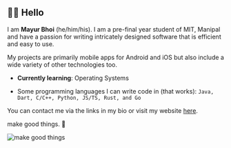 ## 👋🏼 Hello

I am **Mayur Bhoi** (he/him/his). I am a pre-final year student of MIT, Manipal and have a passion for writing intricately designed software that is efficient and easy to use.

My projects are primarily mobile apps for Android and iOS but also include a wide variety of other technologies too.

- **Currently learning**: Operating Systems

- Some programming languages I can write code in (that works):
`Java, Dart, C/C++, Python, JS/TS, Rust, and Go`

You can contact me via the links in my bio or visit my website [here](https://mayurbhoi.com).

make good things. 🎉

![make good things](https://i.ibb.co/HVSJZyp/In-Shot-20210612-175118916.jpg)

